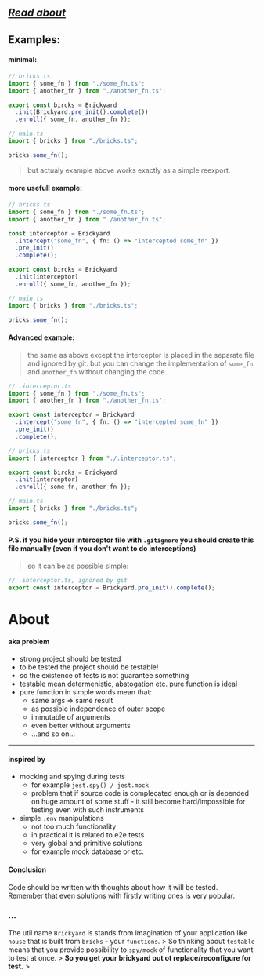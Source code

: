 ## _[Read about](#about)_

## Examples:

#### minimal:

```ts
// bricks.ts
import { some_fn } from "./some_fn.ts";
import { another_fn } from "./another_fn.ts";

export const bircks = Brickyard
  .init(Brickyard.pre_init().complete())
  .enroll({ some_fn, another_fn });

// main.ts
import { bricks } from "./bricks.ts";

bricks.some_fn();
```

> but actualy example above works exactly as a simple reexport.

#### more usefull example:

```ts
// bricks.ts
import { some_fn } from "./some_fn.ts";
import { another_fn } from "./another_fn.ts";

const interceptor = Brickyard
  .intercept("some_fn", { fn: () => "intercepted some_fn" })
  .pre_init()
  .complete();

export const bircks = Brickyard
  .init(interceptor)
  .enroll({ some_fn, another_fn });

// main.ts
import { bricks } from "./bricks.ts";

bricks.some_fn();
```

#### Advanced example:

> the same as above except the interceptor is placed in the separate file and
> ignored by git. but you can change the implementation of `some_fn` and
> `another_fn` without changing the code.

```ts
// .interceptor.ts
import { some_fn } from "./some_fn.ts";
import { another_fn } from "./another_fn.ts";

export const interceptor = Brickyard
  .intercept("some_fn", { fn: () => "intercepted some_fn" })
  .pre_init()
  .complete();

// bricks.ts
import { interceptor } from "./.interceptor.ts";

export const bircks = Brickyard
  .init(interceptor)
  .enroll({ some_fn, another_fn });

// main.ts
import { bricks } from "./bricks.ts";

bricks.some_fn();
```

#### P.S. if you hide your interceptor file with `.gitignore` you should create this file manually (even if you don't want to do interceptions)

> so it can be as possible simple:

```ts
// .interceptor.ts, ignored by git
export const interceptor = Brickyard.pre_init().complete();
```

# About

#### aka problem

- strong project should be tested
- to be tested the project should be testable!
- so the existence of tests is not guarantee something
- testable mean determenistic, abstogation etc. pure function is ideal
- pure function in simple words mean that:
  - same args => same result
  - as possible independence of outer scope
  - immutable of arguments
  - even better without arguments
  - ...and so on...

---

#### inspired by

- mocking and spying during tests
  - for example `jest.spy() / jest.mock`
  - problem that if source code is complecated enough or is depended on huge
    amount of some stuff - it still become hard/impossible for testing even with
    such instruments
- simple `.env` manipulations
  - not too much functionality
  - in practical it is related to e2e tests
  - very global and primitive solutions
  - for example mock database or etc.

#### Conclusion

Code should be written with thoughts about how it will be tested. Remember that
even solutions with firstly writing ones is very popular.

### ...

The util name `Brickyard` is stands from imagination of your application like
`house` that is built from `bricks` - your `functions`. > So thinking about
`testable` means that you provide possibility to `spy/mock` of functionality
that you want to test at once. > **So you get your brickyard out ot
replace/reconfigure for test.** >
